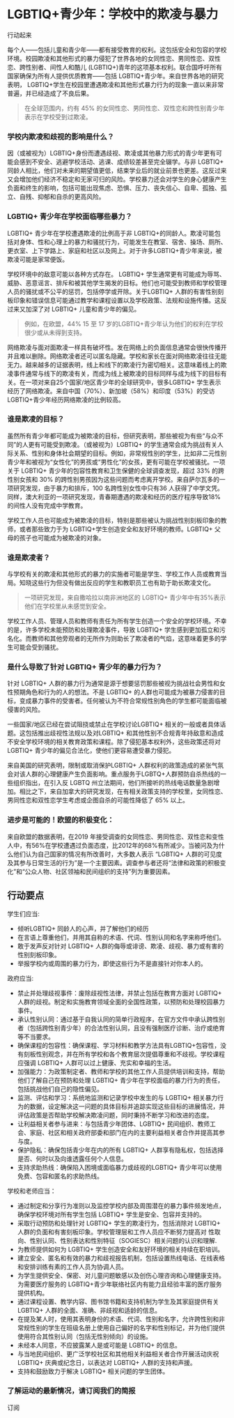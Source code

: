 # LGBTIQ+青少年：学校中的欺凌与暴力

行动起来

每个人——包括儿童和青少年——都有接受教育的权利。这包括安全和包容的学校环境。校园欺凌和其他形式的暴力侵犯了世界各地的女同性恋、男同性恋、双性恋、跨性别者、间性人和酷儿 (LGBTIQ+)青年的这项基本权利。联合国呼吁所有国家确保为所有人提供优质教育——包括 LGBTIQ+青少年。来自世界各地的研究表明， LGBTIQ+学生在校园里遭遇欺凌和其他形式暴力行为的现象一直以来非常普遍，并已经造成了不良后果。

> 在全球范围内，约有 45% 的女同性恋、男同性恋、双性恋和跨性别青少年表示在学校受到过欺凌。

### 学校内欺凌和歧视的影响是什么？

因（或被视为）LGBTIQ+身份而遭遇歧视、欺凌或其他暴力形式的青少年更有可能会感到不安全、逃避学校活动、逃课、成绩较差甚至完全辍学。与非 LGBTIQ+ 同龄人相比，他们对未来的期望值更低，结束学业后的就业前景也更差。这反过来又会增加他们经济不稳定和无家可归的风险。学校暴力还会对学生的身心健康产生负面和终生的影响，包括可能出现焦虑、恐惧、压力、丧失信心、自卑、孤独、孤立、自残、抑郁和自杀的更高风险。

### LGBTIQ+ 青少年在学校面临哪些暴力？

LGBTIQ+ 青少年在学校遭遇欺凌的比例高于非 LGBTIQ+的同龄人。欺凌可能包括对身体、性和心理上的暴力和骚扰行为，可能发生在教室、宿舍、操场、厕所、更衣室、上下学路上、家庭和社区以及网上。对于许多LGBTIQ+青少年来说，被欺凌可能是家常便饭。

学校环境中的敌意可能以各种方式存在。 LGBTIQ+ 学生通常更有可能成为辱骂、威胁、恶意谣言、排斥和被其他学生揭发的目标。他们也可能受到教师和学校管理人员的骚扰或不公平的惩罚，包括停学或开除。关于LGBTIQ+ 人群的有害性别刻板印象和错误信息可能通过教学和课程设置以及学校政策、法规和设施传播。这反过来又加深了对 LGBTIQ+ 儿童和青少年的偏见。

> 例如，在欧盟，44% 15 至 17 岁的LGBTIQ+青少年认为他们的权利在学校很少或从未得到支持。

网络欺凌与面对面欺凌一样具有破坏性。发在网络上的负面信息通常会很快传播开并且难以删除。网络欺凌者还可以匿名隐藏。学校和家长在面对网络欺凌往往无能无力。越来越多的证据表明，线上和线下的欺凌行为密切相关。这意味着线上的欺凌事件通常与线下的欺凌有关，而成为线上被欺凌的目标同样与成为线下的目标有关。在一项对来自25个国家/地区青少年的全球研究中，很多LGBTIQ+ 学生表示经历了网络欺凌。来自中国（70%）、新加坡（58%）和印度（53%）的受访LGBTIQ+青少年经历网络欺凌的比例较高。

### 谁是欺凌的目标？

虽然所有青少年都可能成为被欺凌的目标，但研究表明，那些被视为有些“与众不同”的人更有可能受到欺凌。（或被视为）LGBTIQ+ 的学生通常会成为挑战有关人际关系、性别和身体社会期望的目标。例如，非常规性别的学生，比如非二元性别青少年和被视为“女性化”的男孩或“男性化”的女孩，更有可能在学校被骚扰。一项关于 LGBTIQ+ 青少年的包容性教育和卫生保健的全球调查发现，超过 33% 的跨性别女孩和 30% 的跨性别男孩因为这些问题而考虑离开学校。来自萨尔瓦多的一项研究发现，由于暴力和排斥，100 名跨性别女性中只有36 人获得了中学文凭。同样，澳大利亚的一项研究发现，青春期遭遇的欺凌和经历的医疗程序导致18% 的间性人没有完成中学教育。

学校工作人员也可能成为被欺凌的目标，特别是那些被认为挑战性别刻板印象的教师，或者那些致力于为 LGBTIQ+学生创造安全和友好环境的教师。LGBTIQ+ 父母的孩子也可能成为被欺凌的对象。

### 谁是欺凌者？

与学校有关的欺凌和其他形式的暴力的实施者可能是学生、学校工作人员或教育当局。知晓这些行为但没有做出反应的学生和教职员工也有助于助长欺凌文化。

> 一项研究发现，来自撒哈拉以南非洲地区的 LGBTIQ+ 青少年中有35%表示他们在学校里从未感觉到安全。

学校工作人员、管理人员和教师有责任为所有学生创造一个安全的学校环境。不幸的是，许多学校未能预防和处理欺凌事件，导致 LGBTIQ+ 学生感到更加孤立和污名化。而教师和其他旁观者的无所作为则助长了欺凌者的气焰，这意味着更多的学生可能会受到骚扰。

### 是什么导致了针对 LGBTIQ+ 青少年的暴力行为？

针对 LGBTIQ+ 人群的暴力行为通常是源于想要惩罚那些被视为挑战社会男性和女性预期角色和行为的人的想法。不是 LGBTIQ+ 的人群也可能成为被暴力侵害的目标，变成暴力事件的受害者。任何被认为不符合常规性别角色的学生都可能面临被侵害的风险。

一些国家/地区已经在尝试阻挠或禁止在学校讨论LGBTIQ+ 相关的一般或者具体话题。这包括推出歧视性法规以及对LGBTIQ+ 和其他性别不合规青年持敌意和造成不安全学校环境的相关教育政策和课程。除了侵犯基本权利外，这些政策还将对 LGBTIQ+ 青少年的偏见合法化，使他们更容易遭受暴力侵犯。

来自美国的研究表明，限制或取消保护LGBTIQ+ 人群权利的政策造成的紧张气氛会对该人群的心理健康产生负面影响。重点服务于LGBTQ+人群预防自杀热线的一些组织指出，在引入反 LGBTQ 州立法期间，他们所接听的热线电话数量急剧增加。相比之下，来自加拿大的研究发现，在有相关政策支持的学校里，女同性恋、男同性恋和双性恋学生考虑或企图自杀的可能性降低了 65% 以上。

### 进步是可能的！欧盟的积极变化：

来自欧盟的数据表明，在2019 年接受调查的女同性恋、男同性恋、双性恋和变性人中，有56%在学校遭遇过负面态度，比2012年的68%有所减少。当被问及为什么他们认为自己国家的情况有所改善时，大多数人表示 “LGBTIQ+ 人群的可见度及其参与日常生活的行为”是一个主要因素。调查参与者还将“法律和政策的积极变化”和“公众人物、社区领袖和民间组织的支持”列为重要因素。

## 行动要点

学生们应当:

- 倾听LGBTIQ+ 同龄人的心声，并了解他们的经历
- 在言语上尊重他们，并用其自称的术语、代词、性别认同和名字来称呼他们。
- 敢于发声反对针对 LGBTIQ+ 人群的侮辱或诽谤、欺凌、歧视、暴力或有害的性别刻板印象。
- 举报学校内或周围的暴力行为，即使这些行为不是直接针对你本人的。

政府应当:

- 禁止并处理歧视事件：废除歧视性法律，并禁止包括在教育方面对 LGBTIQ+ 人群的歧视。制定和实施教育领域全面的全国性政策，以预防和处理校园暴力事件。
- 承认性别认同：通过基于自我认同的简单行政程序，在官方文件中承认跨性别者（包括跨性别青少年）的合法性别认同，且没有强制医疗诊断、治疗或绝育等不当要求。
- 确保课程的包容性：确保课程、学习材料和教学方法具有LGBTIQ+包容性，没有刻板性别观念，并在所有学校和各个教育层次提倡尊重和不歧视。学校课程应强调 LGBTIQ+ 人群可以过上健康、充实和幸福的生活。
- 加强能力：为政策制定者、教师和学校的其他工作人员提供培训和支持，帮助他们了解自己在预防和处理 LGBTIQ+ 青少年在学校面临的暴力行为的责任，包括挑战他们自己的隐性偏见。
- 监测、评估和学习：系统地监测和记录学校中发生的与 LGBTIQ+ 相关暴力行为的数据，设定解决这一问题的具体目标并追踪实现这些目标的进展情况，并评估政策是否帮助学校解决欺凌问题，同时秉持不断学习和改进的态度。
- 让利益相关者参与进来：与包括青少年团体、LGBTIQ+ 民间组织、教师工会、家庭、社区和相关政府部委和部门在内的主要利益相关者合作并提高其参与度。
- 保护隐私：确保包括青少年在内的所有 LGBTIQ+ 人群享有隐私权，包括选择是否、何时以及向谁透露任何个人信息。
- 支持求助热线：确保陷入困境或面临暴力或歧视的LGBTIQ+ 青少年可以使用免费、包容和匿名的求助热线。

学校和老师应当：

- 通过制定和分享行为准则以及监控学校内部及周围潜在的暴力事件频发地点，确保学校环境对所有学生包括 LGBTIQ+ 学生是安全、包容并支持的。
- 采取行动预防和处理针对 LGBTIQ+ 学生的欺凌行为，包括消除对 LGBTIQ+ 人群的负面和有害刻板印象。学校管理层和工作人员应不断努力提高对 性取向、性别认同、性别表达和性别特征（SOGIESC）相关问题的认识和理解.
- 为教​​师提供如何为 LGBTIQ+ 学生创造安全和友好环境的相关持续在职培训。
- 建立安全、匿名和有效的暴力和歧视报告机制，包括设置热线电话、在线表格和安排训练有素的工作人员为协调人员。
- 为学生提供安全、保密、对儿童问题敏感以及创伤心理咨询和心理健康支持。为需要医疗服务的 LGBTIQ+青少年联络社区内有能力且经验丰富的医疗服务提供机构。
- 通过课程设置、教学内容、图书馆书籍和支持机制为学生及其家庭提供有关 LGBTIQ+ 人群的全面、准确、非歧视和适龄的信息。
- 在提及某人时，使用其表明身份的术语、代词、性别和名字，允许跨性别和非常规性别的学生在班级名册上使用自己偏好的名字和性别标记，并为他们提供使用符合其性别认同（包括无性别倾向）的设施。
- 未经本人同意，不应披露某人是或可能是 LGBTIQ+ 的信息。
- 与当地民间组织、更广泛学校社区和其他相关利益相关者合作开展活动庆祝 LGBTIQ+ 庆典或纪念日，以表达对 LGBTIQ+ 人群的支持和声援。
- 支持和鼓励致力于解决 LGBTIQ+ 相关问题的学生团体。

### 了解运动的最新情况，请订阅我们的简报

订阅